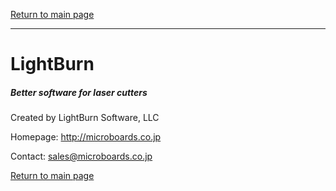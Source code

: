 [Return to main page](README.md)

----

# LightBurn

##### Better software for laser cutters



Created by LightBurn Software, LLC

Homepage: http://microboards.co.jp

Contact: sales@microboards.co.jp

[Return to main page](README.md)


